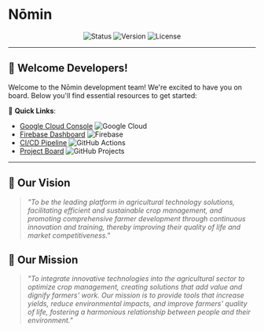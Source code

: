 # Nōmin

<div align="center">
  <img src="https://img.shields.io/badge/Status-Active-success?style=flat&logo=github" alt="Status">
  <img src="https://img.shields.io/badge/Version-1.0.0-blue?style=flat&logo=git" alt="Version">
  <img src="https://img.shields.io/badge/License-Proprietary-red?style=flat&logo=open-source-initiative" alt="License">
</div>

---

## 👋 Welcome Developers!

Welcome to the Nōmin development team! We're excited to have you on board. Below you'll find essential resources to get started:

🔗 **Quick Links**:
- [Google Cloud Console](https://console.cloud.google.com) ![Google Cloud](https://img.shields.io/badge/-Google_Cloud-4285F4?logo=google-cloud&logoColor=white)
- [Firebase Dashboard](https://console.firebase.google.com) ![Firebase](https://img.shields.io/badge/-Firebase-FFCA28?logo=firebase&logoColor=black)
- [CI/CD Pipeline](https://github.com/features/actions) ![GitHub Actions](https://img.shields.io/badge/-GitHub_Actions-2088FF?logo=github-actions&logoColor=white)
- [Project Board](https://github.com/orgs/AgriTech-Solutions/projects/1) ![GitHub Projects](https://img.shields.io/badge/-Projects-181717?logo=github)

---

## 🌟 Our Vision
> *"To be the leading platform in agricultural technology solutions, facilitating efficient and sustainable crop management, and promoting comprehensive farmer development through continuous innovation and training, thereby improving their quality of life and market competitiveness."*

## 🚀 Our Mission
> *"To integrate innovative technologies into the agricultural sector to optimize crop management, creating solutions that add value and dignify farmers' work. Our mission is to provide tools that increase yields, reduce environmental impacts, and improve farmers' quality of life, fostering a harmonious relationship between people and their environment."*
